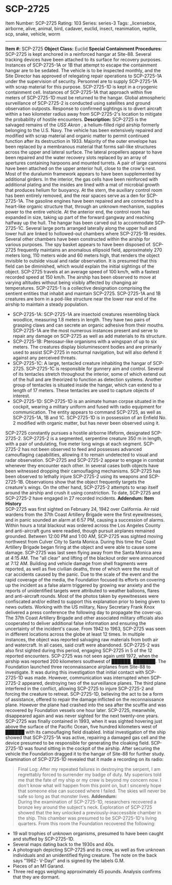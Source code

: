 # SCP-2725
Item Number: SCP-2725
Rating: 103
Series: series-3
Tags: _licensebox, airborne, alive, animal, bird, cadaver, euclid, insect, reanimation, reptile, scp, snake, vehicle, worm

---

**Item #:** SCP-2725
**Object Class:** Euclid
**Special Containment Procedures:** SCP-2725 is kept anchored in a reinforced hangar at Site-88. Several tracking devices have been attached to its surface for recovery purposes. Instances of SCP-2725-1A or 1B that attempt to escape the containment hangar are to be sedated. The vehicle is to be inspected monthly, and the Site Director has approved of relegating repair operations to SCP-2725-1A under the supervision of security. Personnel are to supply SCP-2725-1A with scrap material for this purpose.
SCP-2725-1D is kept in a cryogenic containment cell. Instances of SCP-2725-1A that approach within five meters of SCP-2725-1D must be returned to the hangar.
Global atmospheric surveillance of SCP-2725-2 is conducted using satellites and ground observation outposts. Response to confirmed sightings is to divert aircraft within a two kilometer radius away from SCP-2725-2's location to mitigate the probability of hostile encounters.
**Description:** SCP-2725 is the salvaged remains of the _USS Akron_ , a helium-filled rigid airship formerly belonging to the U.S. Navy. The vehicle has been extensively repaired and modified with scrap material and organic matter to permit continued function after its destruction in 1933.
Majority of the outer envelope has been replaced by a membranous material that forms sail-like structures across the upper and lateral surface. The lateral propellers appear to have been repaired and the water recovery slots replaced by an array of apertures containing harpoons and mounted turrets. A pair of large cannons have been attached on the upper anterior hull, close to the crow's nest. Most of the duralumin framework appears to have been supplemented by additional girders.
In the interior, the gas cells have been reinforced with additional plating and the insides are lined with a mat of microbial growth that produces helium for buoyancy. At the stern, the auxiliary control room has been entirely removed, and the rear spaces serve as a den for SCP-2725-1A. The gasoline engines have been repaired and are connected to a heart-like organic structure that, through an unknown mechanism, supplies power to the entire vehicle.
At the anterior end, the control room has expanded in size, taking up part of the forward gangway and reaching halfway up the hull. The hangar has been carved out to accommodate SCP-2725-1C. Several large ports arranged laterally along the upper hull and lower hull are linked to hollowed-out chambers where SCP-2725-1B resides. Several other chambers have been constructed within the airship for various purposes. The spy basket appears to have been disposed of.
SCP-2725 frequently maintains an anomalous ellipsoid field, approximately 270 meters long, 110 meters wide and 60 meters high, that renders the object invisible to outside visual and radar observation. It is presumed that this field can be diminished, which would explain the initial sightings of the object. SCP-2725 travels at an average speed of 100 km/h, with a fastest recorded speed at 150 km/h. The airship has been observed to move at varying altitudes without being visibly affected by changing air temperatures.
SCP-2725-1 is a collective designation comprising the sentient entities that inhabit and maintain SCP-2725. SCP-2725-1A and 1B creatures are born in a pod-like structure near the lower rear end of the airship to maintain a steady population.
  * SCP-2725-1A: SCP-2725-1A are insectoid creatures resembling black woodlice, measuring 1.8 meters in length. They have two pairs of grasping claws and can secrete an organic adhesive from their mouths. SCP-2725-1A are the most numerous instances present and serve to repair any damage on SCP-2725 as well as add materials to its structure.
  * SCP-2725-1B: Pterosaur-like organisms with a wingspan of up to six meters. The creatures display bioluminescent bodies and are primarily used to assist SCP-2725 in nocturnal navigation, but will also defend it against any perceived threats.
  * SCP-2725-1C: A large, tentacled creature inhabiting the hangar of SCP-2725. SCP-2725-1C is responsible for gunnery aim and control. Several of its tentacles stretch throughout the interior, some of which extend out of the hull and are theorized to function as detection systems. Another group of tentacles is situated inside the hangar, which can extend to a length of 17 meters. These tentacles are used to capture objects of interest.
  * SCP-2725-1D: SCP-2725-1D is an animate human corpse situated in the cockpit, wearing a military uniform and fused with radio equipment for communication. The entity appears to command SCP-2725, as well as SCP-2725-1A, 1B and 1C. SCP-2725-1D is in possession of an Enfield No. 2 modified with organic matter, but has never been observed using it.

SCP-2725 constantly pursues a hostile airborne lifeform, designated SCP-2725-2. SCP-2725-2 is a segmented, serpentine creature 350 m in length, with a pair of undulating, five meter long wings at each segment. SCP-2725-2 has not been observed to feed and possesses advanced camouflaging capabilities, allowing it to remain undetected to visual and radar observation.
SCP-2725 and SCP-2725-2 appear to engage in combat whenever they encounter each other. In several cases both objects have been witnessed dropping their camouflaging mechanisms. SCP-2725 has been observed to lethally injure SCP-2725-2 using its weapons and SCP-2725-1B. Observations show that the object frequently targets the creature's wings. On the other hand, SCP-2725-2 attempts to wrap itself around the airship and crush it using constriction. To date, SCP-2725 and SCP-2725-2 have engaged in 27 recorded incidents.
**Addendum: Item History**  
SCP-2725 was first sighted on February 24, 1942 over California. Air raid wardens from the 37th Coast Artillery Brigade were the first eyewitnesses, and in panic sounded an alarm at 6:57 PM, causing a succession of alarms. Within hours a total blackout was ordered across the Los Angeles County and anti-aircraft guns were readied, though pursuit airplanes remained grounded. Between 12:00 PM and 1:00 AM, SCP-2725 was sighted moving northwest from Culver City to Santa Monica. During this time the Coast Artillery Brigade began firing at the object and were able to cause some damage. SCP-2725 was last seen flying away from the Santa Monica area at 4:15 AM. The "all clear" and lifting of the blackout order were announced at 7:12 AM. Building and vehicle damage from shell fragments were reported, as well as five civilian deaths, three of which were the result of car accidents caused by the panic.
Due to the scale of the event and the rapid coverage of the media, the Foundation focused its efforts on covering up the incident as a false alarm triggered by growing war anxiety and the reports of unidentified targets were attributed to weather balloons, flares and anti-aircraft rounds. Most of the photos taken by eyewitnesses were confiscated and/or edited to support this explanation prior to being given to news outlets. Working with the US military, Navy Secretary Frank Knox delivered a press conference the following day to propagate the cover-up. The 37th Coast Artillery Brigade and other associated military officials also cooperated to deliver additional false information and ensuring the uncertainty of the incident's cause.
From 1942 to 1963, SCP-2725 was seen in different locations across the globe at least 12 times. In multiple instances, the object was reported salvaging raw materials from both air and watercraft. In all cases, said craft were abandoned. SCP-2725-2 was also first sighted during this period, engaging SCP-2725 in 5 of the 12 reported encounters.
SCP-2725 was not seen again until 1972, when the airship was reported 200 kilometers southwest of ██████, ███████. The Foundation launched three reconnaissance airplanes from Site-88 to investigate. It was during this investigation that initial contact with SCP-2725-1D was made. However, communication was interrupted when SCP-2725-2 appeared, destroying two of the surveillance planes. The third plane interfered in the conflict, allowing SCP-2725 to injure SCP-2725-2 and forcing the creature to retreat. SCP-2725-1D, believing the act to be a form of assistance, offered to repair the damage inflicted on the reconnaissance plane. However the plane had crashed into the sea after the scuffle and was recovered by Foundation vessels one hour later. SCP-2725, meanwhile, disappeared again and was never sighted for the next twenty-one years.
SCP-2725 was finally contained in 1993, when it was sighted hovering just above the surface of the Pacific Ocean, five hundred kilometers west of ██████ with its camouflaging field disabled. Initial investigation of the ship showed that SCP-2725-1A was active, repairing a damaged gas cell and the device presumed to be responsible for generating the cloaking field. SCP-2725-1D was found sitting in the cockpit of the airship. After securing the vehicle the Foundation dragged it to the hangar of Site-88 for further study. Examination of SCP-2725-1D revealed that it made a recording on its radio:
> Final Log: After my repeated failures in destroying the serpent, I am regrettably forced to surrender my badge of duty. My superiors told me that the fate of my ship or my crew is beyond my concern now. I don't know what will happen from this point on, but I sincerely hope that someone else can succeed where I failed. The skies will never be safe so long as that monster lives.
**Addendum:**  
During the examination of SCP-2725-1D, researchers recovered a bronze key around the subject's neck. Exploration of SCP-2725 showed that the key unlocked a previously-inaccessible chamber in the ship. This chamber was presumed to be SCP-2725-1D's living quarters. From this room the Foundation recovered the following:
  * 19 wall trophies of unknown organisms, presumed to have been caught and stuffed by SCP-2725-1D.
  * Several maps dating back to the 1930s and 40s.
  * A photograph depicting SCP-2725 and its crew, as well as five unknown individuals and an unidentified flying creature. The note on the back says "1962- V-Day!" and is signed by the labels G.M.
  * Pieces of an M1 Garand.
  * Three red eggs weighing approximately 45 pounds. Analysis confirms that they are dormant.